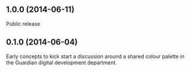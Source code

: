 ## 1.0.0 (2014-06-11)

Public release

## 0.1.0 (2014-06-04)

Early concepts to kick start a discussion around a shared colour palette
in the Guardian digital development department.
